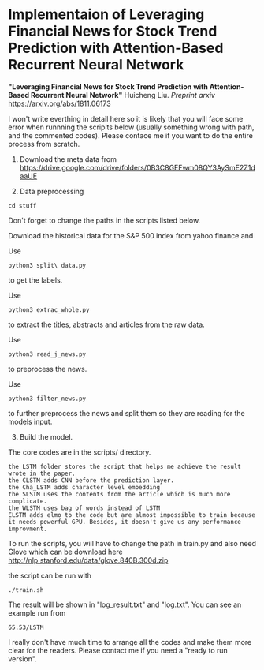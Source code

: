 # Implementaion of Leveraging Financial News for Stock Trend Prediction with Attention-Based Recurrent Neural Network
**"Leveraging Financial News for Stock Trend Prediction with Attention-Based Recurrent Neural Network"**
Huicheng Liu. _Preprint arxiv_
https://arxiv.org/abs/1811.06173

I won't write everthing in detail here so it is likely that you will face some error when runnning the scripits below (usually something wrong with path, and the commented codes). Please contace me if you want to do the entire process from scratch.

1. Download the meta data from https://drive.google.com/drive/folders/0B3C8GEFwm08QY3AySmE2Z1daaUE

2. Data preprocessing
```
cd stuff
```

Don't forget to change the paths in the scripts listed below.

Download the historical data for the S&P 500 index from yahoo finance and

Use
```
python3 split\ data.py
```
to get the labels.

Use
```
python3 extrac_whole.py
```
to extract the titles, abstracts and articles from the raw data.

Use
```
python3 read_j_news.py
```
to preprocess the news.

Use
```
python3 filter_news.py
```
to further preprocess the news and split them so they are reading for the models input.

3. Build the model.

The core codes are in the scripts/ directory.
```
the LSTM folder stores the script that helps me achieve the result wrote in the paper.
the CLSTM adds CNN before the prediction layer.
the Cha_LSTM adds character level embedding
the SLSTM uses the contents from the article which is much more complicate.
the WLSTM uses bag of words instead of LSTM
ELSTM adds elmo to the code but are almost impossible to train because it needs powerful GPU. Besides, it doesn't give us any performance improvment.
```
To run the scripts, you will have to change the path in train.py and also need Glove which can be download here http://nlp.stanford.edu/data/glove.840B.300d.zip

the script can be run with
```
./train.sh
```

The result will be shown in "log_result.txt" and "log.txt". You can see an example run from
```
65.53/LSTM
```

I really don't have much time to arrange all the codes and make them more clear for the readers. Please contact me if you need a "ready to run version".
